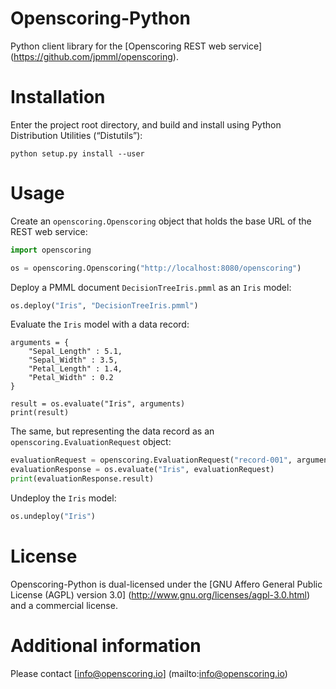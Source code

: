 Openscoring-Python
==================

Python client library for the [Openscoring REST web service] (https://github.com/jpmml/openscoring).

# Installation #

Enter the project root directory, and build and install using Python Distribution Utilities (“Distutils”):
```
python setup.py install --user
```

# Usage #

Create an `openscoring.Openscoring` object that holds the base URL of the REST web service:

```python
import openscoring

os = openscoring.Openscoring("http://localhost:8080/openscoring")
```

Deploy a PMML document `DecisionTreeIris.pmml` as an `Iris` model:

```python
os.deploy("Iris", "DecisionTreeIris.pmml")
```

Evaluate the `Iris` model with a data record:

```
arguments = {
	"Sepal_Length" : 5.1,
	"Sepal_Width" : 3.5,
	"Petal_Length" : 1.4,
	"Petal_Width" : 0.2
}

result = os.evaluate("Iris", arguments)
print(result)
```

The same, but representing the data record as an `openscoring.EvaluationRequest` object:

```python
evaluationRequest = openscoring.EvaluationRequest("record-001", arguments)
evaluationResponse = os.evaluate("Iris", evaluationRequest)
print(evaluationResponse.result)
```

Undeploy the `Iris` model:

```python
os.undeploy("Iris")
```

# License #

Openscoring-Python is dual-licensed under the [GNU Affero General Public License (AGPL) version 3.0] (http://www.gnu.org/licenses/agpl-3.0.html) and a commercial license.

# Additional information #

Please contact [info@openscoring.io] (mailto:info@openscoring.io)